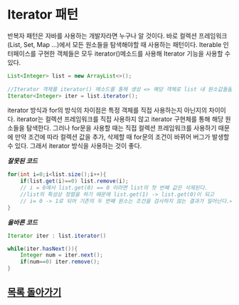 # Iterator 패턴

반복자 패턴은 자바를 사용하는 개발자라면 누구나 알 것이다. 바로 컬렉션 프레임워크(List, Set, Map ...)에서 모든 원소들을 탐색해야할 때 사용하는 패턴이다. Iterable 인터페이스를 구현한 객체들은 모두 iterator()메소드를 사용해 Iterator 기능을 사용할 수 있다.   
```java
List<Integer> list = new ArrayList<>();
		
//Iterator 객체를 iterator() 메소드를 통해 생성 => 해당 객체로 list 내 원소값들을 탐색할 수 있다.
Iterator<Integer> iter = list.iterator();
```
iterator 방식과 for의 방식의 차이점은 특정 객체를 직접 사용하는지 아닌지의 차이이다. iterator는 컬렉션 프레임워크를 직접 사용하지 않고 iterator 구현체를 통해 해당 원소들을 탐색한다. 그러나 for문을 사용할 때는 직접 컬렉션 프레임워크를 사용하기 때문에 만약 조건에 따라 컬렉션 값을 추가, 삭제할 때 for문의 조건이 바뀌어 버그가 발생할 수 있다. 그래서 iterator 방식을 사용하는 것이 좋다. 

***잘못된 코드***
```java
for(int i=0;i<list.size();i++){
    if(list.get(i)==0) list.remove(i); 
    // i = 0에서 list.get(0) == 0 이라면 list의 첫 번째 값은 삭제된다. 
    //list의 특성상 정렬을 하기 때문에 list.get(1) -> list.get(0)이 되고 
    // i= 0 -> 1로 되어 기존의 두 번째 원소는 조건을 검사하지 않는 결과가 일어난다.=> 버그 발생!
}
```

***올바른 코드***
```java
Iterator iter : list.iterator()

while(iter.hasNext()){
    Integer num = iter.next();
    if(num==0) iter.remove();
}
```

## [목록 돌아가기](https://github.com/kyo705/Design-Pattern#3-%ED%96%89%EC%9C%84-%ED%8C%A8%ED%84%B4)
